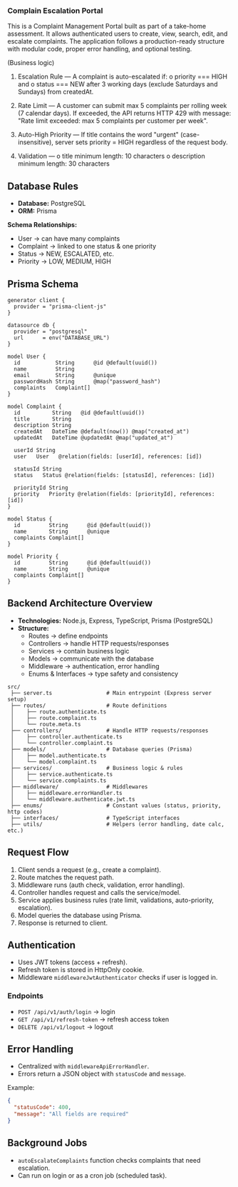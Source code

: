 
### Complain Escalation Portal
 
This is a Complaint Management Portal built as part of a take-home assessment.
It allows authenticated users to create, view, search, edit, and escalate complaints.
The application follows a production-ready structure with modular code, proper error handling,
and optional testing.

(Business logic)

1. Escalation Rule — A complaint is auto-escalated if:
  o priority === HIGH and
  o status === NEW after 3 working days (exclude Saturdays and Sundays)
  from createdAt.

2. Rate Limit — A customer can submit max 5 complaints per rolling week (7
  calendar days). If exceeded, the API returns HTTP 429 with message: "Rate limit
  exceeded: max 5 complaints per customer per week".

4. Auto-High Priority — If title contains the word "urgent" (case-insensitive), server
  sets priority = HIGH regardless of the request body.

6. Validation —
  o title minimum length: 10 characters
  o description minimum length: 30 characters

## Database Rules

- **Database:** PostgreSQL
- **ORM:** Prisma

**Schema Relationships:**

- User → can have many complaints
- Complaint → linked to one status & one priority
- Status → NEW, ESCALATED, etc.
- Priority → LOW, MEDIUM, HIGH

## Prisma Schema

```prisma
generator client {
  provider = "prisma-client-js"
}

datasource db {
  provider = "postgresql"
  url      = env("DATABASE_URL")
}

model User {
  id           String      @id @default(uuid())
  name         String
  email        String      @unique
  passwordHash String      @map("password_hash")
  complaints   Complaint[]
}

model Complaint {
  id          String   @id @default(uuid())
  title       String
  description String
  createdAt   DateTime @default(now()) @map("created_at")
  updatedAt   DateTime @updatedAt @map("updated_at")

  userId String
  user   User   @relation(fields: [userId], references: [id])

  statusId String
  status   Status @relation(fields: [statusId], references: [id])

  priorityId String
  priority   Priority @relation(fields: [priorityId], references: [id])
}

model Status {
  id         String      @id @default(uuid())
  name       String      @unique
  complaints Complaint[]
}

model Priority {
  id         String      @id @default(uuid())
  name       String      @unique
  complaints Complaint[]
}
```

## Backend Architecture Overview

- **Technologies:** Node.js, Express, TypeScript, Prisma (PostgreSQL)
- **Structure:**
  - Routes → define endpoints
  - Controllers → handle HTTP requests/responses
  - Services → contain business logic
  - Models → communicate with the database
  - Middleware → authentication, error handling
  - Enums & Interfaces → type safety and consistency

```
src/
 ├── server.ts                 # Main entrypoint (Express server setup)
 ├── routes/                   # Route definitions
 │    ├── route.authenticate.ts
 │    ├── route.complaint.ts
 │    └── route.meta.ts
 ├── controllers/              # Handle HTTP requests/responses
 │    ├── controller.authenticate.ts
 │    └── controller.complaint.ts
 ├── models/                   # Database queries (Prisma)
 │    ├── model.authenticate.ts
 │    └── model.complaint.ts
 ├── services/                 # Business logic & rules
 │    ├── service.authenticate.ts
 │    └── service.complaints.ts
 ├── middleware/               # Middlewares
 │    ├── middleware.errorHandler.ts
 │    └── middleware.authenticate.jwt.ts
 ├── enums/                    # Constant values (status, priority, http codes)
 ├── interfaces/               # TypeScript interfaces
 ├── utils/                    # Helpers (error handling, date calc, etc.)
```

## Request Flow

1. Client sends a request (e.g., create a complaint).
2. Route matches the request path.
3. Middleware runs (auth check, validation, error handling).
4. Controller handles request and calls the service/model.
5. Service applies business rules (rate limit, validations, auto-priority, escalation).
6. Model queries the database using Prisma.
7. Response is returned to client.

## Authentication

- Uses JWT tokens (access + refresh).
- Refresh token is stored in HttpOnly cookie.
- Middleware `middlewareJwtAuthenticator` checks if user is logged in.

### Endpoints

- `POST /api/v1/auth/login` → login
- `GET /api/v1/refresh-token` → refresh access token
- `DELETE /api/v1/logout` → logout

## Error Handling

- Centralized with `middlewareApiErrorHandler`.
- Errors return a JSON object with `statusCode` and `message`.

Example:

```json
{
  "statusCode": 400,
  "message": "All fields are required"
}
```

## Background Jobs

- `autoEscalateComplaints` function checks complaints that need escalation.
- Can run on login or as a cron job (scheduled task).

